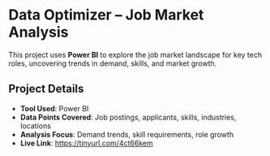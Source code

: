 # Data Optimizer – Job Market Analysis

This project uses **Power BI** to explore the job market landscape for key tech roles, uncovering trends in demand, skills, and market growth.

## Project Details
- **Tool Used**: Power BI
- **Data Points Covered**: Job postings, applicants, skills, industries, locations
- **Analysis Focus**: Demand trends, skill requirements, role growth
- **Live Link**: https://tinyurl.com/4ct66kem


